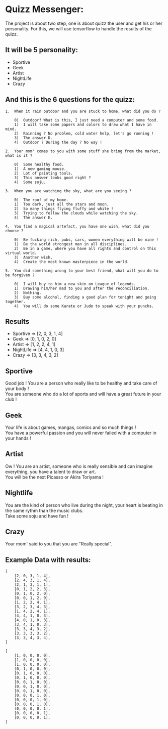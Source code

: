 # Quizz Messenger:

The project is about two step, one is about quizz the user and get his or her personality.
For this, we will use tensorflow to handle the results of the quizz.

## It will be 5 personality:

-   Sportive
-   Geek
-   Artist
-   NightLife
-   Crazy

## And this is the 6 questions for the quizz:

    1.  When it rain outdoor and you are stuck to home, what did you do ?

        0)  Outdoor? What is this, I just need a computer and some food.
        1)  I will take some papers and colors to draw what I have in mind.
        2)  Rainning ? No problem, cold water help, let's go running !
        3)  The answer D.
        4)  Outdoor ? During the day ? No way !
    
    2.  Your mom' comes to you with some stuff she bring from the market, what is it ?

        0)  Some healthy food.
        1)  A new gaming mouse.
        2)  Lot of painting tools.
        3)  This answer looks good right ?
        4)  Some soju.

    3.  When you are watching the sky, what are you seeing ?

        0)  The roof of my home.
        1)  Too dark, just all the stars and moon.
        2)  So many things flying fluffy and white !
        3)  Trying to follow the clouds while watching the sky.
        4)  The answer E.

    4.  You find a magical artefact, you have one wish, what did you choose ?

        0)  Be fucking rich, pubs, cars, women everything will be mine !
        1)  Be the world strongest man in all disciplines.
        2)  Be in a game, where you have all rights and control on this virtual world.
        3)  Another wish.
        4)  Create the most known masterpiece in the world.

    5.  You did something wrong to your best friend, what will you do to be forgiven ?

        0)  I will buy to him a new skin on League of legends.
        1)  Drawing him/her mad to you and after the reconciliation.
        2)  Nothing.
        3)  Buy some alcohol, finding a good plan for tonight and going together.
        4)  You will do some Karate or Judo to speak with your punchs.

## Results

-   Sportive => [2, 0, 3, 1, 4]
-   Geek => [0, 1, 0, 2, 0]
-   Artist => [1, 2, 2, 4, 1]
-   NightLife => [4, 4, 1, 0, 3]
-   Crazy => [3, 3, 4, 3, 2]

## Sportive

Good job ! You are a person who really like to be healthy and take care of your body !  
You are someone who do a lot of sports and will have a great future in your club !

## Geek

Your life is about games, mangas, comics and so much things !  
You have a powerful passion and you will never failed with a computer in your hands !

## Artist

Ow ! You are an artist, someone who is really sensible and can imagine everything, you have a talent to draw or art.  
You will be the next Picasso or Akira Toriyama !

## Nightlife

You are the kind of person who live during the night, your heart is beating in the same rythm than the music clubs.  
Take some soju and have fun !

## Crazy

Your mom' said to you that you are "Really special".

## Example Data with results:

```
[
    [2, 0, 3, 1, 4],
    [2, 4, 3, 1, 4],
    [2, 1, 3, 1, 1],
    [0, 1, 2, 2, 3],
    [0, 1, 0, 2, 0],
    [0, 0, 1, 2, 0],
    [1, 2, 2, 4, 1],
    [3, 2, 3, 4, 3],
    [1, 4, 2, 4, 1],
    [4, 4, 1, 0, 3],
    [4, 0, 1, 0, 3],
    [3, 4, 1, 0, 3],
    [3, 3, 4, 3, 2],
    [3, 3, 3, 3, 2],
    [3, 3, 4, 3, 4],
]

[
    [1, 0, 0, 0, 0],
    [1, 0, 0, 0, 0],
    [1, 0, 0, 0, 0],
    [0, 1, 0, 0, 0],
    [0, 1, 0, 0, 0],
    [0, 1, 0, 0, 0],
    [0, 0, 1, 0, 0],
    [0, 0, 1, 0, 0],
    [0, 0, 1, 0, 0],
    [0, 0, 0, 1, 0],
    [0, 0, 0, 1, 0],
    [0, 0, 0, 1, 0],
    [0, 0, 0, 0, 1],
    [0, 0, 0, 0, 1],
    [0, 0, 0, 0, 1],
]
```